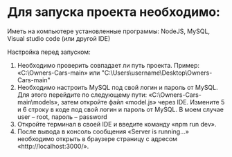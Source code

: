 # Для запуска проекта необходимо:
Иметь на компьютере установленные программы: NodeJS, MySQL, Visual studio code (или другой IDE)

Настройка перед запуском:
1. Необходимо проверить совпадает ли путь проекта. Пример: «C:\Owners-Cars-main» или "C:\Users\username\Desktop\Owners-Cars-main"
2. Необходимо настроить MySQL под свой логин и пароль от MySQL. Для этого перейдите по следующему пути: «C:\Owners-Cars-main\models», затем откройте файл «model.js» через IDE. Измените 5 и 6 строку в коде под свой логин и пароль от MySQL. В моем случае user – root, пароль – password
3. Откройте терминал в своей IDE и введите команду «npm run dev».
4. После вывода в консоль сообщения «Server is running…» необходимо открыть в браузере страницу с адресом «http://localhost:3000/».
